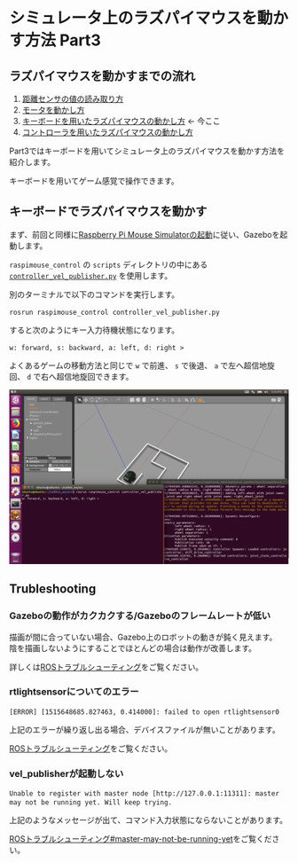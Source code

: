 # シミュレータ上のラズパイマウスを動かす方法 Part3

## ラズパイマウスを動かすまでの流れ

1. [距離センサの値の読み取り方](how_to_control_raspimouse_on_sim_1.html)
2. [モータを動かし方](how_to_control_raspimouse_on_sim_2.html)
3. [キーボードを用いたラズパイマウスの動かし方](how_to_control_raspimouse_on_sim_3.html) ← 今ここ
4. [コントローラを用いたラズパイマウスの動かし方](how_to_control_raspimouse_on_sim_4.html)

Part3ではキーボードを用いてシミュレータ上のラズパイマウスを動かす方法を紹介します。

キーボードを用いてゲーム感覚で操作できます。

## キーボードでラズパイマウスを動かす
まず、前回と同様に[Raspberry Pi Mouse Simulatorの起動](how_to_use_raspimouse_sim)に従い、Gazeboを起動します。

`raspimouse_control` の `scripts` ディレクトリの中にある [`controller_vel_publisher.py`](https://github.com/rt-net/raspimouse_sim/blob/kinetic-devel/raspimouse_control/scripts/controller_vel_publisher.py) を使用します。

別のターミナルで以下のコマンドを実行します。

```
rosrun raspimouse_control controller_vel_publisher.py
```

すると次のようにキー入力待機状態になります。

```
w: forward, s: backward, a: left, d: right >
```

よくあるゲームの移動方法と同じで `w` で前進、 `s` で後退、 `a` で左へ超信地旋回、 `d` で右へ超信地旋回できます。

![](./images/telop-keyboard.png)

## Trubleshooting

### Gazeboの動作がカクカクする/Gazeboのフレームレートが低い

描画が間に合っていない場合、Gazebo上のロボットの動きが鈍く見えます。  
陰を描画しないようにすることでほとんどの場合は動作が改善します。

詳しくは[ROSトラブルシューティング](troubleshooting.html)をご覧ください。

### rtlightsensorについてのエラー

```
[ERROR] [1515648685.827463, 0.414000]: failed to open rtlightsensor0
```

上記のエラーが繰り返し出る場合、デバイスファイルが無いことがあります。

[ROSトラブルシューティング](troubleshooting.html)をご覧ください。

### vel_publisherが起動しない

```
Unable to register with master node [http://127.0.0.1:11311]: master may not be running yet. Will keep trying.
```

上記のようなメッセージが出て、コマンド入力状態にならないことがあります。

[ROSトラブルシューティング#master-may-not-be-running-yet](trubleshooting-ros#master-may-not-be-running-yet)をご覧ください。